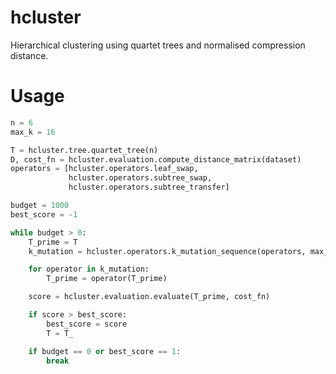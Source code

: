 # hcluster

Hierarchical clustering using quartet trees and normalised compression distance.

# Usage

```python
n = 6
max_k = 16

T = hcluster.tree.quartet_tree(n)
D, cost_fn = hcluster.evaluation.compute_distance_matrix(dataset)
operators = [hcluster.operators.leaf_swap,
             hcluster.operators.subtree_swap,
             hcluster.operators.subtree_transfer]

budget = 1000
best_score = -1

while budget > 0:
    T_prime = T
    k_mutation = hcluster.operators.k_mutation_sequence(operators, max_k)

    for operator in k_mutation:
        T_prime = operator(T_prime)

    score = hcluster.evaluation.evaluate(T_prime, cost_fn)

    if score > best_score:
        best_score = score
        T = T_

    if budget == 0 or best_score == 1:
        break
```